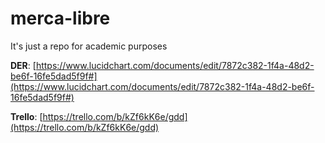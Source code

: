 merca-libre
===========

It's just a repo for academic purposes

**DER**: [https://www.lucidchart.com/documents/edit/7872c382-1f4a-48d2-be6f-16fe5dad5f9f#](https://www.lucidchart.com/documents/edit/7872c382-1f4a-48d2-be6f-16fe5dad5f9f#)

**Trello**: [https://trello.com/b/kZf6kK6e/gdd](https://trello.com/b/kZf6kK6e/gdd)